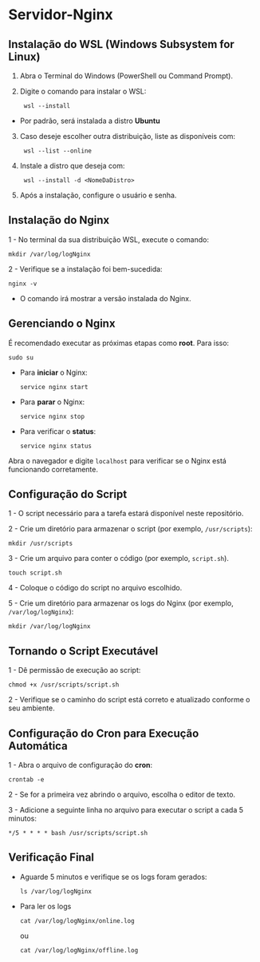 <h1>Servidor-Nginx</h1> 

<h2>Instalação do WSL (Windows Subsystem for Linux)</h2>

1. Abra o Terminal do Windows (PowerShell ou Command Prompt).
2. Digite o comando para instalar o WSL:
   
        wsl --install
- Por padrão, será instalada a distro <b>Ubuntu</b>

3. Caso deseje escolher outra distribuição, liste as disponíveis com:
  
        wsl --list --online
  
4. Instale a distro que deseja com:
  
        wsl --install -d <NomeDaDistro>
  
5. Após a instalação, configure o usuário e senha.

<h2>Instalação do Nginx</h2>
1 - No terminal da sua distribuição WSL, execute o comando:

    mkdir /var/log/logNginx

2 - Verifique se a instalação foi bem-sucedida:

    nginx -v
- O comando irá mostrar a versão instalada do Nginx.

<h2>Gerenciando o Nginx</h2>
É recomendado executar as próximas etapas como <b>root</b>. Para isso:

    sudo su
- Para <b>iniciar</b> o Nginx:

      service nginx start
- Para <b>parar</b> o Nginx:

      service nginx stop
- Para verificar o <b>status</b>:

      service nginx status

Abra o navegador e digite `localhost` para verificar se o Nginx está funcionando corretamente.

<h2>Configuração do Script</h2>
1 - O script necessário para a tarefa estará disponível neste repositório.

2 - Crie um diretório para armazenar o script (por exemplo, `/usr/scripts`):

    mkdir /usr/scripts
3 - Crie um arquivo para conter o código (por exemplo, `script.sh`).

    touch script.sh

4 - Coloque o código do script no arquivo escolhido.

5 - Crie um diretório para armazenar os logs do Nginx (por exemplo, `/var/log/logNginx`):

    mkdir /var/log/logNginx
<h2>Tornando o Script Executável</h2>
1 - Dê permissão de execução ao script:

    chmod +x /usr/scripts/script.sh

2 - Verifique se o caminho do script está correto e atualizado conforme o seu ambiente.

<h2>Configuração do Cron para Execução Automática</h2>
1 - Abra o arquivo de configuração do <b>cron</b>:

    crontab -e 

2 - Se for a primeira vez abrindo o arquivo, escolha o editor de texto.

3 - Adicione a seguinte linha no arquivo para executar o script a cada 5 minutos:

    */5 * * * * bash /usr/scripts/script.sh

<h2>Verificação Final</h2>

- Aguarde 5 minutos e verifique se os logs foram gerados:

      ls /var/log/logNginx
- Para ler os logs

      cat /var/log/logNginx/online.log
  ou

      cat /var/log/logNginx/offline.log
